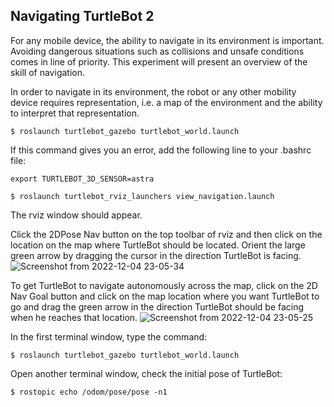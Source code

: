 ## Navigating TurtleBot 2
For any mobile device, the ability to navigate in its environment is important. Avoiding dangerous situations such as collisions and 
unsafe conditions comes in line of priority. This experiment will present an overview of the skill of navigation.

In order to navigate in its environment, the robot or any other mobility device requires representation, i.e. a map of the environment and the ability  to interpret that representation.

```
$ roslaunch turtlebot_gazebo turtlebot_world.launch
```
If this command gives you an error, add the following line to your .bashrc file:
```
export TURTLEBOT_3D_SENSOR=astra
```
```
$ roslaunch turtlebot_rviz_launchers view_navigation.launch
```
The rviz window should appear.


Click the 2DPose Nav button on the top toolbar of rviz and then click on the location on the map where TurtleBot should be located. Orient the large green arrow by dragging the cursor in the direction TurtleBot is facing.
![Screenshot from 2022-12-04 23-05-34](https://user-images.githubusercontent.com/44544565/205489606-a7500862-b042-4105-b8ab-9efa055d5b41.png)

To get TurtleBot to navigate autonomously across the map, click on the 2D Nav Goal button and click on the map location where you want TurtleBot to go and drag the green arrow in the direction TurtleBot should be facing when he reaches that location.
![Screenshot from 2022-12-04 23-05-25](https://user-images.githubusercontent.com/44544565/205489656-8804a1a0-044f-4d10-b4a0-2699bb5dea18.png)


In the first terminal window, type the command:
```
$ roslaunch turtlebot_gazebo turtlebot_world.launch
```
Open another terminal window, check the initial pose of TurtleBot:
```
$ rostopic echo /odom/pose/pose -n1
```
